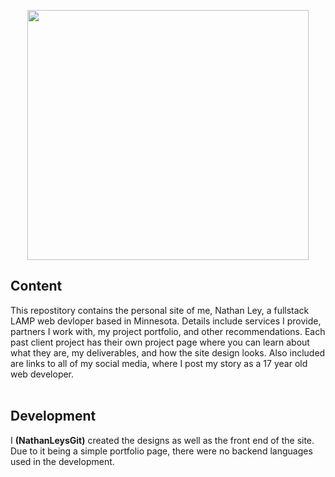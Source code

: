<p align="center">
  <img src="https://raw.githubusercontent.com/nathanleysgit/nathan-ley/master/media/github-title.jpg" height="400" width="450"/>
</p>

## Content
This repostitory contains the personal site of me, Nathan Ley, a fullstack LAMP web devloper based in Minnesota. Details include services I provide, partners I work with, my project portfolio, and other recommendations. Each past client project has their own project page where you can learn about what they are, my deliverables, and how the site design looks. Also included are links to all of my social media, where I post my story as a 17 year old web developer.<br><br>

## Development
I <b>(NathanLeysGit)</b> created the designs as well as the front end of the site. Due to it being a simple portfolio page, there were no backend languages used in the development.
